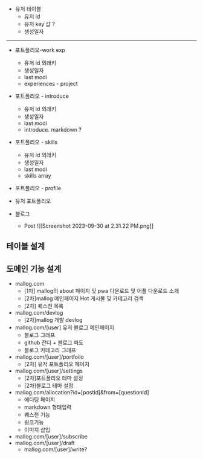 


- 유저 테이블 
	- 유저 id
	- 유저 key 값 ?
	- 생성일자
---
- 포트폴리오-work exp
	- 유저 id 외래키 
	- 생성일자
	- last modi 
	- experiences - project
- 포트폴리오 - introduce
	- 유저 id 외래키 
	- 생성일자
	- last modi 
	- introduce. markdown ?
- 포트폴리오 - skills 
	- 유저 id 외래키
	- 생성일자
	- last modi 
	- skills array 
- 포트폴리오 - profile 
	

- 유저 포트폴리오 
- 블로그 
	- Post 
![[Screenshot 2023-09-30 at 2.31.22 PM.png]]
## 테이블 설계 

## 도메인 기능 설계
- mallog.com
	- [1차] mallog의 about 페이지 및 pwa 다운로드 및 어플 다운로드 소개 
	- [2차]mallog 메인페이지 Hot 게시물 및 카테고리 검색 
	- [2차] 퀘스천 목록
- mallog.com/devlog
	- [2차]mallog 개발 devlog
- mallog.com/[user]
  유저 블로그 메인페이지
	- 블로그 그래프
	- github 잔디 + 블로그 파도
	- 블로그 카테고리 그래프 
- mallog.com/[user]/portfoilo
	- [2차] 유저 포트폴리오 페이지 
- mallog.com/[user]/settings
	- [2차]포트폴리오 테마 설정
	- [2차]블로그 테마 설정 
- mallog.com/allocation?id=[postId]&from=[questionId]
	- 에디팅 페이지 
	- markdown 형태입력 
	- 퀘스천 기능
	- 링크기능
	- 이미지 삽입 
- mallog.com/[user]/subscribe 
- mallog.com/[user]/draft
	- mallog.com/[user]/write?